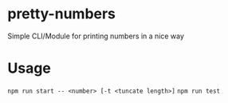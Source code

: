 # pretty-numbers
Simple CLI/Module for printing numbers in a nice way

# Usage
```npm run start -- <number> [-t <tuncate length>]```
```npm run test```
